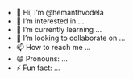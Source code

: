 - 👋 Hi, I’m @hemanthvodela
- 👀 I’m interested in ...
- 🌱 I’m currently learning ...
- 💞️ I’m looking to collaborate on ...
- 📫 How to reach me ...
- 😄 Pronouns: ...
- ⚡ Fun fact: ...

<!---
hemanthvodela/hemanthvodela is a ✨ special ✨ repository because its `README.md` (this file) appears on your GitHub profile.
You can click the Preview link to take a look at your changes.
--->
